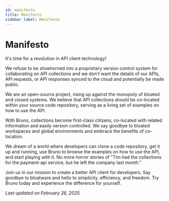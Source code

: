```yaml
---
id: manifesto
title: Manifesto
sidebar_label: Manifesto
---
```


# Manifesto

It's time for a revolution in API client technology!

We refuse to be shoehorned into a proprietary version control system for collaborating on API collections and we don't want the details of our APIs, API requests, or API responses synced to the cloud and potentially be made public.

We are an open-source project, rising up against the monopoly of bloated and closed systems. We believe that API collections should be co-located within your source code repository, serving as a living set of examples on how to use the API.

With Bruno, collections become first-class citizens, co-located with related information and easily version controlled. We say goodbye to bloated workspaces and global environments and embrace the benefits of co-location.

We dream of a world where developers can clone a code repository, get it up and running, use Bruno to browse the examples on how to use the API, and start playing with it. No more horror stories of "Tim had the collections for the payment-api service, but he left the company last month."

Join us in our mission to create a better API client for developers. Say goodbye to bloatware and hello to simplicity, efficiency, and freedom. Try Bruno today and experience the difference for yourself.

_Last updated on February 26, 2025._
